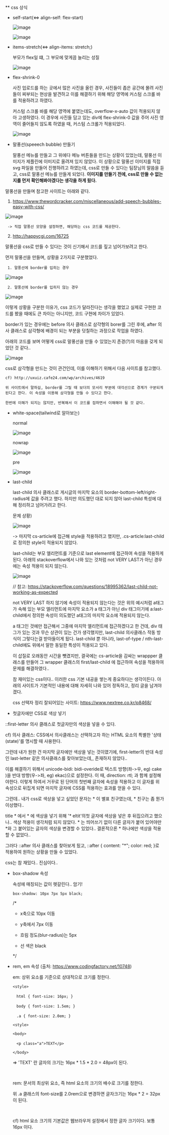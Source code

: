 ** css 상식 

 - self-start(<=> align-self: flex-start)

   ![image](https://user-images.githubusercontent.com/53415000/147236592-a44c2f31-4ff2-4ff2-891b-37f3b3790d42.png)
  
   ![image](https://user-images.githubusercontent.com/53415000/147236627-3dba0542-a29a-4b87-9f03-46a86f67ac52.png)
  
  - items-stretch(<=> align-items: stretch;)

    부모가 flex일 떄, 그 부모에 맞게끔 늘리는 성질

    ![image](https://user-images.githubusercontent.com/53415000/147237330-b38a1e07-ea95-4db3-9aa0-3635672ed15a.png)



 - flex-shrink-0
 
   사진 업로드를 하는 곳에서 많은 사진을 올린 경우, 사진들이 좁은 공간에 몰려 사진들이 찌부되는 현상을 발견하고 이를 해결하기 위해 해당 영역에 커스텀 스크롤 바를 적용하려고 하였다.
   
   커스텀 스크롤 바를 해당 영역에 붙였는데도, overflow-x-auto 값이 적용되지 않아 고생하였다. 이 경우에 사진들 담고 있는 div에 flex-shrink-0 값을 주어 사진 영역이 줄어들지 않도록 하였을 때, 커스텀 스크롤가 적용되었다.
   
   ![image](https://user-images.githubusercontent.com/53415000/147097670-af147346-4fe0-4edb-8af1-ebd3b55b2a5b.png)   
   

 - 말풍선(speeech bubble) 만들기

   말풍선 메뉴를 만들고 그 위에다 메뉴 버튼들을 만드는 상황이 있었는데, 말풍선 이미지가 제플린에 이미지로 올려져 있지 않았다. 이 상황으로 말풍선 이미지를 직접 svg 파일을 만들어 진행하려고 하였는데, css로 만들 수 있다는 팀장님의 말씀을 듣고, css로 말풍선 메뉴를 만들게 되었다. <b>이미지를 만들기 전에, css로 만들 수 없는지를 먼저 확인해봐야겠다는 생각을 하게 됬다.</b>
   
  말풍선을 만들며 참고한 사이트는 아래와 같다.
   
   1. https://www.thewordcracker.com/miscellaneous/add-speech-bubbles-easy-with-css/
   
   ![image](https://user-images.githubusercontent.com/53415000/146791220-47211b7a-a99c-4db1-a1f0-4f93c9f5b766.png)

     -> 직접 말풍선 모양을 설정하면, 해당하는 css 코드를 제공한다.

   2. http://happycgi.com/16725
   
   말풍선을 css로 만들 수 있다는 것이 신기해서 코드를 짚고 넘어가보려고 한다.
   
   먼저 말풍선을 만들며, 상황을 2가지로 구분했었다.
   
     1. 말풍선에 border를 입히는 경우
     
   ![image](https://user-images.githubusercontent.com/53415000/146792071-e62eb1bf-09cb-4459-9e36-7b6f50fd7ce8.png)
     
     2. 말풍선에 border를 입히지 않는 경우
     
   ![image](https://user-images.githubusercontent.com/53415000/146791983-665c19ab-d655-4997-bc8f-d83c09e90b20.png)
   
   
   이렇게 상황을 구분한 이유가, css 코드가 달라진다는 생각을 했었고 실제로 구현한 코드를 봤을 때에도 큰 차이는 아니지만, 코드 구현에 차이가 있었다.
   
   border가 있는 경우에는 before 의사 클래스로 삼갹형의 borer를 그린 후에, after 의사 클래스로 삼각형에 배경이 되는 부분을 덧칠하는 과정으로 작업을 하였다.
   
   아래의 코드를 보며 어떻게 css로 말풍선을 만들 수 있었는지 존경(?)의 마음을 갖게 되었던 것 같다..
   
   ![image](https://user-images.githubusercontent.com/53415000/146793121-9257df62-4f34-44b9-94b6-9c52f4676ae4.png)
   
   css로 삼각형을 만드는 것이 관건인데, 이를 이해하기 위해서 다음 사이트를 참고했다. 
   
    cf) http://uxuiz.cafe24.com/wp/archives/4619
    
    위 사이트에서 말하길, border를 그릴 때 보더의 모서리 부분에 대각선으로 경계가 구분되게 된다고 한다. 이 속성을 이용해 삼각형을 만들 수 있다고 한다. 
    
    한번에 이해가 되지는 않지만, 반복해서 이 코드를 접하면서 이해해야 될 것 같다.

   

 - white-space(tailwind로 알아보는)
 
   normal

    ![image](https://user-images.githubusercontent.com/53415000/145217567-8ae8e022-5e55-4c90-bc87-70f25e8348e0.png)

 
   nowrap

    ![image](https://user-images.githubusercontent.com/53415000/145217696-e2bd6fc2-33ec-4f52-add4-aacb5d236d0a.png)

   pre

    ![image](https://user-images.githubusercontent.com/53415000/145217838-55318c6a-6c57-4a2a-9915-98378e5fcabb.png)


 - last-child

   last-child 의사 클래스로 게시글의 마지막 요소의 border-bottom-left/right-radius에 값을 주려고 했다. 하지만 의도했던 대로 되지 않아 last-child 특성에 대해 정리하고 넘어가려고 한다.
   
   문제 상황)
   
   ![image](https://user-images.githubusercontent.com/53415000/146784398-56540af0-955f-4d7d-8d3b-44c68bd300c7.png)
   
     -> 마지막 cs-article에 접근해 style을 적용하려고 했지만, .cs-article:last-child로 정의한 style이 적용되지 않았다.
     
   last-child는 부모 엘리먼트를 기준으로 last element에 접근하여 속성을 적용하게 된다. 아래의 stackoverflow에서 나와 있는 것처럼 not VERY LAST가 아닌 경우에는 속성 적용이 되지 않는다.
   
   ![image](https://user-images.githubusercontent.com/53415000/146785294-33b3dc9b-bf91-4ddb-a508-45dcb3ada07a.png)
   
   // 참고: https://stackoverflow.com/questions/18995362/last-child-not-working-as-expected

   not VERY LAST 하지 않기에 속성이 적용되지 않는다는 것은 위의 예시처럼 a태그가 속해 있는 부모 엘리먼트에 마지막 요소가 a 태그가 아닌 div 태그이기에 a:last-child에서 정의한 속성이 의도했던 a태그의 마지막 요소에 적용되지 않는다.
   
   a 태그인 것에만 접근해서 그중에 마지막 엘리먼트에 접근하겠다고 한 건데, div 태그가 있는 것과 무슨 상관이 있는 건가 생각했지만, last-child 의사클래스 작동 방식이 그렇다는걸 받아들이게 됬다. last-child 뿐 아니라, last-of-type / nth-last-child에도 위에서 말한 동일한 특성이 적용되고 있다.
   
   이 삽질로 오래동안 시간을 뺏겼지만, 결국에는 cs-article을 감싸는 wrappper 클래스를 만들어 그 wrapper 클래스의 first/last-child 에 접근하여 속성을 적용하여 문제를 해결하였다..
   
   참 재미있는 css이다.. 이러한 css 기본 내공을 쌓는게 중요하다는 생각이든다. 아래의 사이트가 기본적인 내용에 대해 자세히 나와 있어 정독하고, 정리 글을 남겨야 겠다.
   
   css 선택자 정리 잘되어있는 사이트: https://www.nextree.co.kr/p8468/


 - 첫글자에만 CSS로 색상 넣기

 ::first-letter 의사 클래스로 첫글자만의 색상을 넣을 수 있다.

 cf) 의사 클래스: CSS에서 의사클래스는 선택하고자 하는 HTML 요소의 특별한 '상태(state)'를 명시할 때 사용한다.


 그런데 내가 원한 건 마지막 글자에만 색상을 넣는 것이였기에, first-letter의 반대 속성인 last-letter 같은 의사클래스를 찾아보았는데,, 존재하지 않았다..

 이를 해결하기 위해서 unicode-bidi: bidi-overide로 텍스트 방향(좌->우, eg) cake )을 반대 방향(우->좌, eg) ekac)으로 설정한다. 이 때, direction: rtl; 과 함께 설정해야한다. 이렇게 하여서 거꾸로 된 단어의 첫번째 글자에 속성을 적용하고 이 글자를 위 속성으로 뒤집게 되면 마지막 글자에 CSS를 적용하는 효과를 얻을 수 있다.

 그런데.. 내가 css로 색상을 넣고 싶었던 문자는 * 이 별표 친구였는데, * 친구는 좀 뭔가 이상했다.. 

 title * 에서 * 에 색상을 넣기 위해 '* eltit'의첫 글자에 색상을 넣은 후 뒤집으려고 했으나.. 색상 적용이 생각처럼 되지 않았다. * 는 띄어쓰기 없이 다른 글자가 붙어 있어야만 *와 그 붙어있는 글자의 색상을 변경할 수 있었다.. 결론적으론 * 하나에만 색상을 적용할 수 없었다..

 그러다 ::after 의사 클래스를 찾아보게 됬고, ::after { content: "*"; color: red; }로 적용하여 원하는 상황을 만들 수 있었다.

 css는 참 재밌다.. 진심이다..


 - box-shadow 속성

    속성에 매칭되는 값이 헷갈린다.. 암기!

    `box-shadow: 10px 7px 5px black;`

     /* 

      * x축으로 10px 이동 

      * y축에서 7px 이동 

      * 흐림 정도(blur-radius)는 5px

      * 선 색은 black

     */


 - rem, em 속성 (출처: https://www.codingfactory.net/10748)

    em: 상위 요소를 기준으로 상대적으로 크기를 정한다.

    `<style>`
    
    &nbsp;&nbsp; `html { font-size: 16px; }`
    
    &nbsp;&nbsp; `body { font-size: 1.5em; }`
    
    &nbsp;&nbsp; `.a { font-size: 2.0em; }`
    
    `<style>`
    
    `<body>`
    
    &nbsp;&nbsp; `<p class="a">TEXT</p>`
    
    `</body>`
    
    => 'TEXT' 란 글자의 크기는 16px * 1.5 * 2.0 = 48px이 된다.
    
    <br/>

    rem: 문서의 최상위 요소, 즉 html 요소의 크기의 배수로 크기를 정한다.
    
    위 .a 클래스의 font-size를 2.0rem으로 변경하면 글자크기는 16px * 2 = 32px이 된다.

    <br/>

    cf) html 요소 크기의 기본값은 웹브라우저 설정에서 정한 글자 크기이다. 보통 16px 이다.



